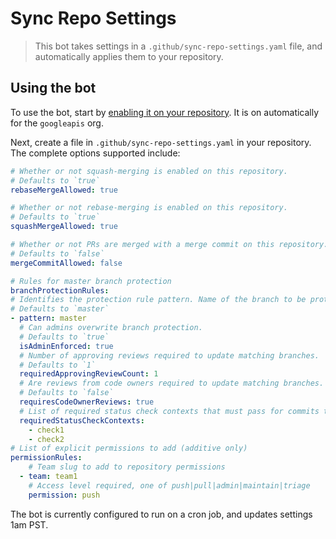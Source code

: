 # Sync Repo Settings
> This bot takes settings in a `.github/sync-repo-settings.yaml` file, and automatically applies them to your repository.

## Using the bot
To use the bot, start by [enabling it on your repository](https://github.com/apps/sync-repo-settings).  It is on automatically for the `googleapis` org.

Next, create a file in `.github/sync-repo-settings.yaml` in your repository.  The complete options supported include:

```yaml
# Whether or not squash-merging is enabled on this repository.
# Defaults to `true`
rebaseMergeAllowed: true

# Whether or not rebase-merging is enabled on this repository.
# Defaults to `true`
squashMergeAllowed: true

# Whether or not PRs are merged with a merge commit on this repository.
# Defaults to `false`
mergeCommitAllowed: false

# Rules for master branch protection
branchProtectionRules:
# Identifies the protection rule pattern. Name of the branch to be protected.
# Defaults to `master`
- pattern: master
  # Can admins overwrite branch protection.
  # Defaults to `true`
  isAdminEnforced: true
  # Number of approving reviews required to update matching branches.
  # Defaults to `1`
  requiredApprovingReviewCount: 1
  # Are reviews from code owners required to update matching branches.
  # Defaults to `false`
  requiresCodeOwnerReviews: true
  # List of required status check contexts that must pass for commits to be accepted to matching branches.
  requiredStatusCheckContexts:
    - check1
    - check2
# List of explicit permissions to add (additive only)
permissionRules:
    # Team slug to add to repository permissions
  - team: team1
    # Access level required, one of push|pull|admin|maintain|triage
    permission: push
```

The bot is currently configured to run on a cron job, and updates settings 1am PST.
